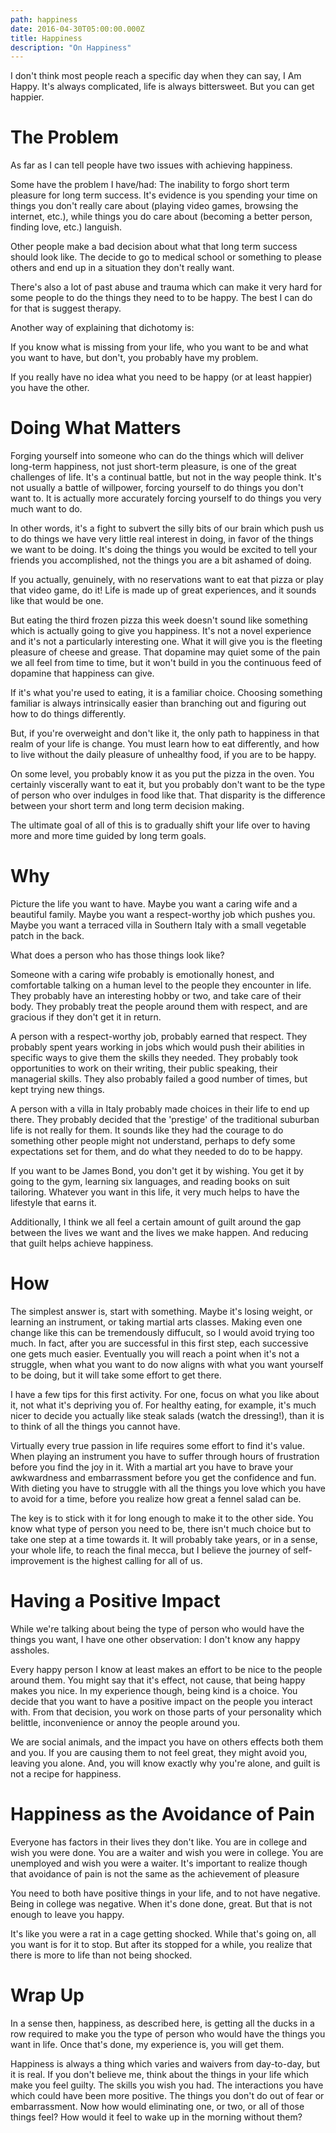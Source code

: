 ```yaml
---
path: happiness
date: 2016-04-30T05:00:00.000Z
title: Happiness
description: "On Happiness"
---
```

I don't think most people reach a specific day when they can say, I Am Happy. It's always complicated, life is always bittersweet. But you can get happier.

# The Problem

As far as I can tell people have two issues with achieving happiness.

Some have the problem I have/had: The inability to forgo short term pleasure for long term success. It's evidence is you spending your time on things you don't really care about (playing video games, browsing the internet, etc.), while things you do care about (becoming a better person, finding love, etc.) languish.

Other people make a bad decision about what that long term success should look like. The decide to go to medical school or something to please others and end up in a situation they don't really want.

There's also a lot of past abuse and trauma which can make it very hard for some people to do the things they need to to be happy. The best I can do for that is suggest therapy.

Another way of explaining that dichotomy is:

If you know what is missing from your life, who you want to be and what you want to have, but don't, you probably have my problem.

If you really have no idea what you need to be happy (or at least happier) you have the other.

# Doing What Matters

Forging yourself into someone who can do the things which will deliver long-term happiness, not just short-term pleasure, is one of the great challenges of life. It's a continual battle, but not in the way people think. It's not usually a battle of willpower, forcing yourself to do things you don't want to. It is actually more accurately forcing yourself to do things you very much want to do.

In other words, it's a fight to subvert the silly bits of our brain which push us to do things we have very little real interest in doing, in favor of the things we want to be doing. It's doing the things you would be excited to tell your friends you accomplished, not the things you are a bit ashamed of doing.

If you actually, genuinely, with no reservations want to eat that pizza or play that video game, do it! Life is made up of great experiences, and it sounds like that would be one.

But eating the third frozen pizza this week doesn't sound like something which is actually going to give you happiness. It's not a novel experience and it's not a particularly interesting one. What it will give you is the fleeting pleasure of cheese and grease. That dopamine may quiet some of the pain we all feel from time to time, but it won't build in you the continuous feed of dopamine that happiness can give.

If it's what you're used to eating, it is a familiar choice. Choosing something familiar is always intrinsically easier than branching out and figuring out how to do things differently.

But, if you're overweight and don't like it, the only path to happiness in that realm of your life is change. You must learn how to eat differently, and how to live without the daily pleasure of unhealthy food, if you are to be happy.

On some level, you probably know it as you put the pizza in the oven. You certainly viscerally want to eat it, but you probably don't want to be the type of person who over indulges in food like that. That disparity is the difference between your short term and long term decision making.

The ultimate goal of all of this is to gradually shift your life over to having more and more time guided by long term goals.

# Why

Picture the life you want to have. Maybe you want a caring wife and a beautiful family. Maybe you want a respect-worthy job which pushes you. Maybe you want a terraced villa in Southern Italy with a small vegetable patch in the back.

What does a person who has those things look like?

Someone with a caring wife probably is emotionally honest, and comfortable talking on a human level to the people they encounter in life. They probably have an interesting hobby or two, and take care of their body. They probably treat the people around them with respect, and are gracious if they don't get it in return.

A person with a respect-worthy job, probably earned that respect. They probably spent years working in jobs which would push their abilities in specific ways to give them the skills they needed. They probably took opportunities to work on their writing, their public speaking, their managerial skills. They also probably failed a good number of times, but kept trying new things.

A person with a villa in Italy probably made choices in their life to end up there. They probably decided that the 'prestige' of the traditional suburban life is not really for them. It sounds like they had the courage to do something other people might not understand, perhaps to defy some expectations set for them, and do what they needed to do to be happy.

If you want to be James Bond, you don't get it by wishing. You get it by going to the gym, learning six languages, and reading books on suit tailoring. Whatever you want in this life, it very much helps to have the lifestyle that earns it.

Additionally, I think we all feel a certain amount of guilt around the gap between the lives we want and the lives we make happen. And reducing that guilt helps achieve happiness.

# How

The simplest answer is, start with something. Maybe it's losing weight, or learning an instrument, or taking martial arts classes. Making even one change like this can be tremendously diffucult, so I would avoid trying too much. In fact, after you are successful in this first step, each successive one gets much easier. Eventually you will reach a point when it's not a struggle, when what you want to do now aligns with what you want yourself to be doing, but it will take some effort to get there.

I have a few tips for this first activity. For one, focus on what you like about it, not what it's depriving you of. For healthy eating, for example, it's much nicer to decide you actually like steak salads (watch the dressing!), than it is to think of all the things you cannot have.

Virtually every true passion in life requires some effort to find it's value. When playing an instrument you have to suffer through hours of frustration before you find the joy in it. With a martial art you have to brave your awkwardness and embarrassment before you get the confidence and fun. With dieting you have to struggle with all the things you love which you have to avoid for a time, before you realize how great a fennel salad can be.

The key is to stick with it for long enough to make it to the other side. You know what type of person you need to be, there isn't much choice but to take one step at a time towards it. It will probably take years, or in a sense, your whole life, to reach the final mecca, but I believe the journey of self-improvement is the highest calling for all of us.

# Having a Positive Impact

While we're talking about being the type of person who would have the things you want, I have one other observation: I don't know any happy assholes.

Every happy person I know at least makes an effort to be nice to the people around them. You might say that it's effect, not cause, that being happy makes you nice. In my experience though, being kind is a choice. You decide that you want to have a positive impact on the people you interact with. From that decision, you work on those parts of your personality which belittle, inconvenience or annoy the people around you.

We are social animals, and the impact you have on others effects both them and you. If you are causing them to not feel great, they might avoid you, leaving you alone. And, you will know exactly why you're alone, and guilt is not a recipe for happiness.

# Happiness as the Avoidance of Pain

Everyone has factors in their lives they don't like. You are in college and wish you were done. You are a waiter and wish you were in college. You are unemployed and wish you were a waiter. It's important to realize though that avoidance of pain is not the same as the achievement of pleasure

You need to both have positive things in your life, and to not have negative. Being in college was negative. When it's done done, great. But that is not enough to leave you happy.

It's like you were a rat in a cage getting shocked. While that's going on, all you want is for it to stop. But after its stopped for a while, you realize that there is more to life than not being shocked.

# Wrap Up

In a sense then, happiness, as described here, is getting all the ducks in a row required to make you the type of person who would have the things you want in life. Once that's done, my experience is, you will get them.

Happiness is always a thing which varies and waivers from day-to-day, but it is real. If you don't believe me, think about the things in your life which make you feel guilty. The skills you wish you had. The interactions you have which could have been more positive. The things you don't do out of fear or embarrassment. Now how would eliminating one, or two, or all of those things feel? How would it feel to wake up in the morning without them?
